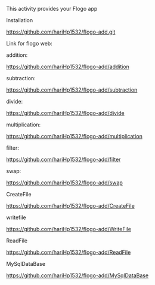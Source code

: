 This activity provides your Flogo app

Installation

https://github.com/hariHp1532/flogo-add.git

Link for flogo web:

addition:			

https://github.com/hariHp1532/flogo-add/addition

subtraction:   

https://github.com/hariHp1532/flogo-add/subtraction

divide:      

https://github.com/hariHp1532/flogo-add/divide

multiplication: 

https://github.com/hariHp1532/flogo-add/multiplication

filter:

https://github.com/hariHp1532/flogo-add/filter

swap:

https://github.com/hariHp1532/flogo-add/swap


CreateFile

https://github.com/hariHp1532/flogo-add/CreateFile


writefile

https://github.com/hariHp1532/flogo-add/WriteFile


ReadFile

https://github.com/hariHp1532/flogo-add/ReadFile


MySqlDataBase

https://github.com/hariHp1532/flogo-add/MySqlDataBase
